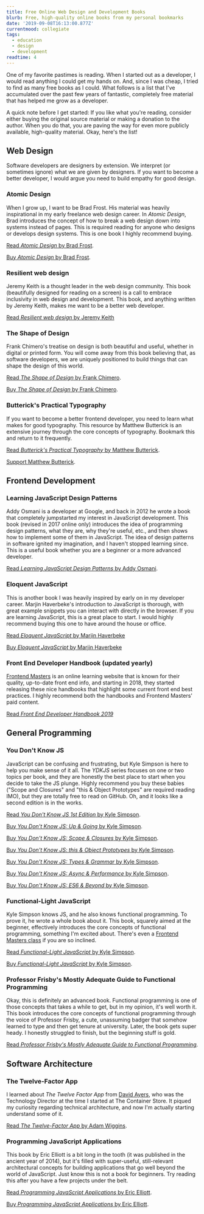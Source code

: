 ```yaml
---
title: Free Online Web Design and Development Books
blurb: Free, high-quality online books from my personal bookmarks
date: '2019-09-08T16:13:00.877Z'
currentmood: collegiate
tags:
  - education
  - design
  - development
readtime: 4
---
```


One of my favorite pastimes is reading. When I started out as a developer, I would read anything I could get my hands on. And, since I was cheap, I tried to find as many free books as I could. What follows is a list that I've accumulated over the past few years of fantastic, completely free material that has helped me grow as a developer.

A quick note before I get started: If you like what you're reading, consider either buying the original source material or making a donation to the author. When you do that, you are paving the way for even more publicly available, high-quality material. Okay, here's the list!

## Web Design

Software developers are designers by extension. We interpret (or sometimes ignore) what we are given by designers. If you want to become a better developer, I would argue you need to build empathy for good design.

### Atomic Design

When I grow up, I want to be Brad Frost. His material was heavily inspirational in my early freelance web design career. In _Atomic Design_, Brad introduces the concept of how to break a web design down into systems instead of pages. This is required reading for anyone who designs or develops design systems. This is one book I highly recommend buying.

[Read _Atomic Design_ by Brad Frost](http://atomicdesign.bradfrost.com/table-of-contents/).

[Buy _Atomic Design_ by Brad Frost](https://shop.bradfrost.com).

### Resilient web design

Jeremy Keith is a thought leader in the web design community. This book (beautifully designed for reading on a screen) is a call to embrace inclusivity in web design and development. This book, and anything written by Jeremy Keith, makes me want to be a better web developer.

[Read _Resilient web design_ by Jeremy Keith](https://resilientwebdesign.com)

### The Shape of Design

Frank Chimero's treatise on design is both beautiful and useful, whether in digital or printed form. You will come away from this book believing that, as software developers, we are uniquely positioned to build things that can shape the design of this world.

[Read _The Shape of Design_ by Frank Chimero](https://shapeofdesignbook.com).

[Buy _The Shape of Design_ by Frank Chimero](https://buyolympia.com/Item/frank-chimero-the-shape-of-design-paperback).

### Butterick's Practical Typography

If you want to become a better frontend developer, you need to learn what makes for good typography. This resource by Matthew Butterick is an extensive journey through the core concepts of typography. Bookmark this and return to it frequently.

[Read _Butterick's Practical Typography_ by Matthew Butterick](https://practicaltypography.com).

[Support Matthew Butterick](https://practicaltypography.com/how-to-pay-for-this-book.html).

## Frontend Development

### Learning JavaScript Design Patterns

Addy Osmani is a developer at Google, and back in 2012 he wrote a book that completely jumpstarted my interest in JavaScript development. This book (revised in 2017 online only) introduces the idea of programming design patterns, what they are, why they're useful, etc., and then shows how to implement some of them in JavaScript. The idea of design patterns in software ignited my imagination, and I haven't stopped learning since. This is a useful book whether you are a beginner or a more advanced developer.

[Read _Learning JavaScript Design Patterns_ by Addy Osmani](https://addyosmani.com/resources/essentialjsdesignpatterns/book/).

### Eloquent JavaScript

This is another book I was heavily inspired by early on in my developer career. Marjin Haverbeke's introduction to JavaScript is thorough, with great example snippets you can interact with directly in the browser. If you are learning JavaScript, this is a great place to start. I would highly recommend buying this one to have around the house or office.

[Read _Eloquent JavaScript_ by Marjin Haverbeke](http://eloquentjavascript.net)

[Buy _Eloquent JavaScript_ by Marjin Haverbeke](https://www.amazon.com/Eloquent-JavaScript-3rd-Introduction-Programming/dp/1593279507/ref=pd_lpo_sbs_14_t_0?_encoding=UTF8&psc=1&refRID=YYJ7CNMF752GH1JGDXC8)

### Front End Developer Handbook (updated yearly)

[Frontend Masters](https://frontendmasters.com) is an online learning website that is known for their quality, up-to-date front end info, and starting in 2018, they started releasing these nice handbooks that highlight some current front end best practices. I highly recommend both the handbooks and Frontend Masters' paid content.

[Read _Front End Developer Handbook 2019_](https://frontendmasters.com/books/front-end-handbook/2019/)

## General Programming

### You Don't Know JS

JavaScript can be confusing and frustrating, but Kyle Simpson is here to help you make sense of it all. The _YDKJS_ series focuses on one or two topics per book, and they are honestly the best place to start when you decide to take the JS plunge. Highly recommend you buy these babies ("Scope and Closures" and "this & Object Prototypes" are required reading IMO), but they are totally free to read on GitHub. Oh, and it looks like a second edition is in the works.

[Read _You Don't Know JS 1st Edition_ by Kyle Simpson](https://github.com/getify/You-Dont-Know-JS/tree/1st-ed).

[Buy _You Don't Know JS: Up & Going_ by Kyle Simpson](http://www.ebooks.com/1993212/you-don-t-know-js-up-going/simpson-kyle/).

[Buy _You Don't Know JS: Scope & Closures_ by Kyle Simpson](https://www.ebooks.com/en-us/1647631/you-don-t-know-js-scope-closures/simpson-kyle/).

[Buy _You Don't Know JS: this & Object Prototypes_ by Kyle Simpson](https://www.ebooks.com/en-us/1734321/you-don-t-know-js-this-object-prototypes/simpson-kyle/).

[Buy _You Don't Know JS: Types & Grammar_ by Kyle Simpson](https://www.ebooks.com/en-us/1935541/you-don-t-know-js-types-grammar/simpson-kyle/).

[Buy _You Don't Know JS: Async & Performance_ by Kyle Simpson](https://www.ebooks.com/en-us/1977375/you-don-t-know-js-async-performance/simpson-kyle/).

[Buy _You Don't Know JS: ES6 & Beyond_ by Kyle Simpson](https://www.ebooks.com/en-us/2481820/you-don-t-know-js-es6-beyond/simpson-kyle/).

### Functional-Light JavaScript

Kyle Simpson knows JS, and he also knows functional programming. To prove it, he wrote a whole book about it. This book, squarely aimed at the beginner, effectively introduces the core concepts of functional programming, something I'm excited about. There's even a [Frontend Masters class](https://frontendmasters.com/courses/functional-javascript-v3/) if you are so inclined.

[Read _Functional-Light JavaScript_ by Kyle Simpson](https://12factor.net).

[Buy _Functional-Light JavaScript_ by Kyle Simpson](http://fljsbook.com).

### Professor Frisby's Mostly Adequate Guide to Functional Programming

Okay, this is definitely an advanced book. Functional programming is one of those concepts that takes a while to get, but in my opinion, it's well worth it. This book introduces the core concepts of functional programming through the voice of Professor Frisby, a cute, unassuming badger that somehow learned to type and then get tenure at university. Later, the book gets super heady. I honestly struggled to finish, but the beginning stuff is gold.

[Read _Professor Frisby's Mostly Adequate Guide to Functional Programming_](https://github.com/MostlyAdequate/mostly-adequate-guide).

## Software Architecture

### The Twelve-Factor App

I learned about _The Twelve Factor App_ from [David Ayers](https://twitter.com/iamagiantnerd), who was the Technology Director at the time I started at The Container Store. It piqued my curiosity regarding technical architecture, and now I'm actually starting understand some of it.

[Read _The Twelve-Factor App_ by Adam Wiggins](https://12factor.net).

### Programming JavaScript Applications

This book by Eric Elliott is a bit long in the tooth (it was published in the ancient year of 2014), but it's filled with super-useful, still-relevant architectural concepts for building applications that go well beyond the world of JavaScript. Just know this is not a book for beginners. Try reading this after you have a few projects under the belt.

[Read _Programming JavaScript Applications_ by Eric Elliott](https://www.oreilly.com/library/view/programming-javascript-applications/9781491950289/).

[Buy _Programming JavaScript Applications_ by Eric Elliott](https://www.amazon.com/Programming-JavaScript-Applications-Architecture-Libraries/dp/1491950293).
